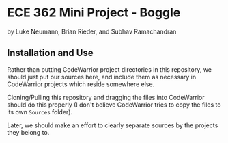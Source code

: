 ECE 362 Mini Project - Boggle
=============================
by Luke Neumann, Brian Rieder, and Subhav Ramachandran

## Installation and Use
Rather than putting CodeWarrior project directories in this repository, we should just put our sources here, and include them as necessary in CodeWarrior projects which reside somewhere else.

Cloning/Pulling this repository and dragging the files into CodeWarrior should do this properly (I don't believe CodeWarrior tries to copy the files to its own `Sources` folder).

Later, we should make an effort to clearly separate sources by the projects they belong to.
